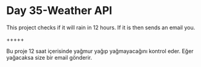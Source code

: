 # Day 35-Weather API

This project checks if it will rain in 12 hours. If it is then sends an email you.

+++++

Bu proje 12 saat içerisinde yağmur yağıp yağmayacağını kontrol eder. Eğer yağacaksa size bir email gönderir.